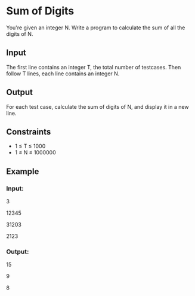 # Sum of Digits

You're given an integer N. Write a program to calculate the sum of all the digits of N.

## Input

The first line contains an integer T, the total number of testcases. 
Then follow T lines, each line contains an integer N.

## Output

For each test case, calculate the sum of digits of N, and display it in a new line.

## Constraints

- 1 ≤ T ≤ 1000
- 1 ≤ N ≤ 1000000

## Example

### Input:

3 

12345

31203

2123

### Output:

15

9

8
